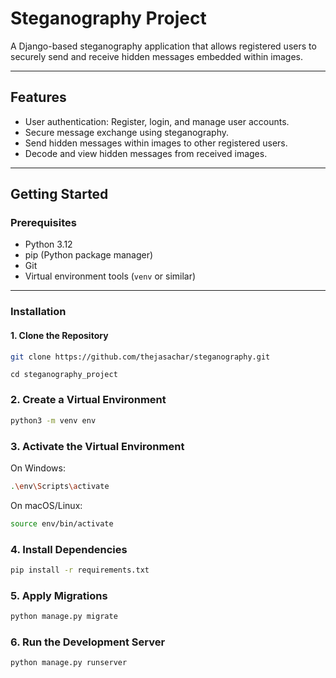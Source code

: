# Steganography Project

A Django-based steganography application that allows registered users to securely send and receive hidden messages embedded within images.

---

## Features
- User authentication: Register, login, and manage user accounts.
- Secure message exchange using steganography.
- Send hidden messages within images to other registered users.
- Decode and view hidden messages from received images.

---

## Getting Started

### Prerequisites
- Python 3.12
- pip (Python package manager)
- Git
- Virtual environment tools (`venv` or similar)

---

### Installation

#### 1. Clone the Repository
```bash
git clone https://github.com/thejasachar/steganography.git
```
```
cd steganography_project
```
### 2. Create a Virtual Environment
```bash
python3 -m venv env
```
### 3. Activate the Virtual Environment
On Windows:
```bash
.\env\Scripts\activate
```
On macOS/Linux:
```bash
source env/bin/activate
```
### 4. Install Dependencies
```bash
pip install -r requirements.txt
```
### 5. Apply Migrations
```bash
python manage.py migrate
```
### 6. Run the Development Server
```bash
python manage.py runserver
```
